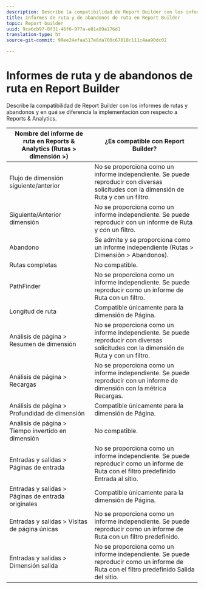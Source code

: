 ```yaml
---
description: Describe la compatibilidad de Report Builder con los informes de rutas y abandonos y en qué se diferencia la implementación con respecto a Reports & Analytics.
title: Informes de ruta y de abandonos de ruta en Report Builder
topic: Report builder
uuid: 9ca6cb97-8f31-46f6-977a-e81a89a176d1
translation-type: ht
source-git-commit: 99ee24efaa517e8da700c67818c111c4aa90dc02

---
```



# Informes de ruta y de abandonos de ruta en Report Builder

Describe la compatibilidad de Report Builder con los informes de rutas y abandonos y en qué se diferencia la implementación con respecto a Reports &amp; Analytics.

| Nombre del informe de ruta en Reports &amp; Analytics (Rutas > dimensión >) | ¿Es compatible con Report Builder? |
|--- |--- |
| Flujo de dimensión siguiente/anterior | No se proporciona como un informe independiente. Se puede reproducir con diversas solicitudes con la dimensión de Ruta y con un filtro. |
| Siguiente/Anterior  dimensión | No se proporciona como un informe independiente. Se puede reproducir con un informe de Ruta y con un filtro. |
| Abandono | Se admite y se proporciona como un informe independiente (Rutas > Dimensión > Abandonos). |
| Rutas completas | No compatible. |
| PathFinder | No se proporciona como un informe independiente. Se puede reproducir como un informe de Ruta con un filtro. |
| Longitud de ruta | Compatible únicamente para la dimensión de Página. |
| Análisis de página >  Resumen de dimensión | No se proporciona como un informe independiente. Se puede reproducir con diversas solicitudes con la dimensión de Ruta y con un filtro. |
| Análisis de página > Recargas | No se proporciona como un informe independiente. Se puede reproducir con un informe de dimensión con la métrica Recargas. |
| Análisis de página > Profundidad de dimensión | Compatible únicamente para la dimensión de Página. |
| Análisis de página > Tiempo invertido en dimensión | No compatible. |
| Entradas y salidas > Páginas de entrada | No se proporciona como un informe independiente. Se puede reproducir como un informe de Ruta con el filtro predefinido Entrada al sitio. |
| Entradas y salidas > Páginas de entrada originales | Compatible únicamente para la dimensión de Página. |
| Entradas y salidas > Visitas de página únicas | No se proporciona como un informe independiente. Se puede reproducir como un informe de Ruta con un filtro predefinido. |
| Entradas y salidas > Dimensión salida | No se proporciona como un informe independiente. Se puede reproducir como un informe de Ruta con el filtro predefinido Salida del sitio. |
